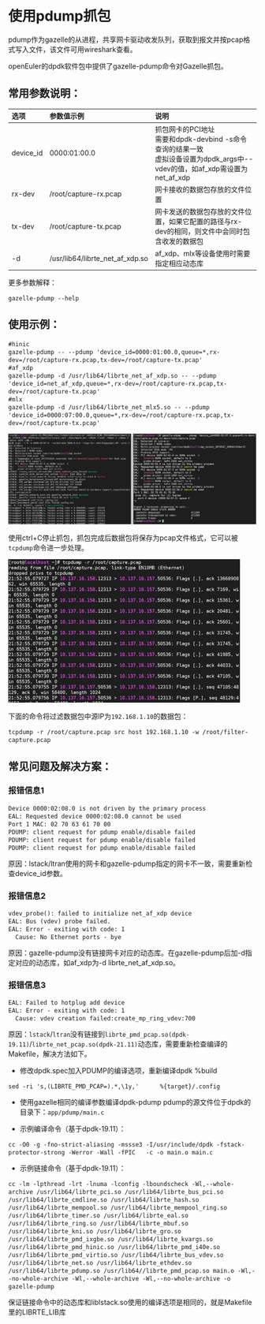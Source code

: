 # 使用pdump抓包
pdump作为gazelle的从进程，共享网卡驱动收发队列，获取到报文并按pcap格式写入文件，该文件可用wireshark查看。

openEuler的dpdk软件包中提供了gazelle-pdump命令对Gazelle抓包。  

## 常用参数说明：

|选项|参数值示例|说明|
|:---|:---|:---|
|device_id|0000:01:00.0|抓包网卡的PCI地址<br>需要和dpdk-devbind -s命令查询的结果一致<br>虚拟设备设置为dpdk_args中--vdev的值，如af_xdp需设置为net_af_xdp|
|rx-dev|/root/capture-rx.pcap|网卡接收的数据包存放的文件位置|
|tx-dev|/root/capture-tx.pcap|网卡发送的数据包存放的文件位置，如果它配置的路径与rx-dev的相同，则文件中会同时包含收发的数据包|
|-d|/usr/lib64/librte_net_af_xdp.so|af_xdp、mlx等设备使用时需要指定相应动态库|

更多参数解释：
```
gazelle-pdump --help
```

## 使用示例：
```
#hinic
gazelle-pdump -- --pdump 'device_id=0000:01:00.0,queue=*,rx-dev=/root/capture-rx.pcap,tx-dev=/root/capture-tx.pcap'
#af_xdp
gazelle-pdump -d /usr/lib64/librte_net_af_xdp.so -- --pdump 'device_id=net_af_xdp,queue=*,rx-dev=/root/capture-rx.pcap,tx-dev=/root/capture-tx.pcap'
#mlx
gazelle-pdump -d /usr/lib64/librte_net_mlx5.so -- --pdump 'device_id=0000:07:00.0,queue=*,rx-dev=/root/capture-rx.pcap,tx-dev=/root/capture-tx.pcap'
```
<img src="../images/pdump.png" alt="scene" style="zoom:100%"> 

使用ctrl+C停止抓包，抓包完成后数据包将保存为pcap文件格式，它可以被`tcpdump`命令进一步处理。

<img src="../images/pdump-tcpdump.png" alt="scene" style="zoom:50%"> 

下面的命令将过滤数据包中源IP为`192.168.1.10`的数据包：
```
tcpdump -r /root/capture.pcap src host 192.168.1.10 -w /root/filter-capture.pcap
```

## 常见问题及解决方案：
### 报错信息1
```
Device 0000:02:08.0 is not driven by the primary process
EAL: Requested device 0000:02:08.0 cannot be used
Port 1 MAC: 02 70 63 61 70 00
PDUMP: client request for pdump enable/disable failed
PDUMP: client request for pdump enable/disable failed
PDUMP: client request for pdump enable/disable failed
```
原因：lstack/ltran使用的网卡和gazelle-pdump指定的网卡不一致，需要重新检查device_id参数。

### 报错信息2
```
vdev_probe(): failed to initialize net_af_xdp device
EAL: Bus (vdev) probe failed.
EAL: Error - exiting with code: 1
  Cause: No Ethernet ports - bye
```
原因：gazelle-pdump没有链接网卡对应的动态库。在gazelle-pdump后加-d指定对应的动态库，如af_xdp为-d librte_net_af_xdp.so。

### 报错信息3
```
EAL: Failed to hotplug add device
EAL: Error - exiting with code: 1
  Cause: vdev creation failed:create_mp_ring_vdev:700
```
原因：`lstack`/`ltran`没有链接到`librte_pmd_pcap.so(dpdk-19.11)`/`librte_net_pcap.so(dpdk-21.11)`动态库，需要重新检查编译的Makefile，解决方法如下。
- 修改dpdk.spec加入PDUMP的编译选项，重新编译dpdk
%build
```
sed -ri 's,(LIBRTE_PMD_PCAP=).*,\1y,'      %{target}/.config
```


- 使用gazelle相同的编译参数编译dpdk-pdump
pdump的源文件位于dpdk的目录下：`app/pdump/main.c `

- 示例编译命令（基于dpdk-19.11）：
```
cc -O0 -g -fno-strict-aliasing -mssse3 -I/usr/include/dpdk -fstack-protector-strong -Werror -Wall -fPIC   -c -o main.o main.c
```

- 示例链接命令（基于dpdk-19.11）：
```
cc -lm -lpthread -lrt -lnuma -lconfig -lboundscheck -Wl,--whole-archive /usr/lib64/librte_pci.so /usr/lib64/librte_bus_pci.so /usr/lib64/librte_cmdline.so /usr/lib64/librte_hash.so /usr/lib64/librte_mempool.so /usr/lib64/librte_mempool_ring.so /usr/lib64/librte_timer.so /usr/lib64/librte_eal.so /usr/lib64/librte_ring.so /usr/lib64/librte_mbuf.so /usr/lib64/librte_kni.so /usr/lib64/librte_gro.so /usr/lib64/librte_pmd_ixgbe.so /usr/lib64/librte_kvargs.so /usr/lib64/librte_pmd_hinic.so /usr/lib64/librte_pmd_i40e.so /usr/lib64/librte_pmd_virtio.so /usr/lib64/librte_bus_vdev.so /usr/lib64/librte_net.so /usr/lib64/librte_ethdev.so /usr/lib64/librte_pdump.so /usr/lib64//librte_pmd_pcap.so main.o -Wl,--no-whole-archive -Wl,--whole-archive -Wl,--no-whole-archive -o gazelle-pdump
```

保证链接命令中的动态库和liblstack.so使用的编译选项是相同的，就是Makefile里的LIBRTE_LIB库
